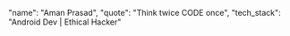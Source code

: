 "name": "Aman Prasad",
"quote": "Think twice CODE once",
"tech_stack": "Android Dev | Ethical Hacker"